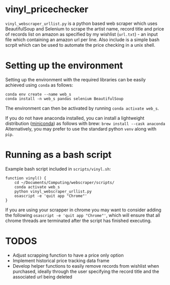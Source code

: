 # vinyl_pricechecker

```vinyl_webscraper_urllist.py``` is a python based web scraper which uses BeautifulSoup and Selenium to scrape the artist name, record title and price of records list on amazon as specified by my wishlist (```url.txt```) - an input file which containing an amazon url per line. Also include is a simple bash scrpit which can be used to automate the price checking in a unix shell.

# Setting up the environment
Setting up the environment with the required libraries can be easily achieved using ```conda``` as follows:
```
conda env create --name web_s
conda install -n web_s pandas selenium BeautifulSoup
```

The environment can then be activated by running ```conda activate web_s```.

If you do not have anaconda installed, you can install a lightweight distribution ([miniconda](https://docs.conda.io/en/latest/miniconda.html)) as follows with brew:
```brew install --cask anaconda```
Alternatively, you may prefer to use the standard python ```venv``` along with ```pip```.

# Running as a bash script
Example bash script included in ```scripts/vinyl.sh```:
```
function vinyl() {
    cd ~/Documents/Computing/webscraper/scripts/
    conda activate web_s
    python vinyl_webscraper_urllist.py
    osascript -e 'quit app "Chrome"'
}
```
If you are using your scrapper in chrome you may want to consider adding the following ```osascript -e 'quit app "Chrome"'```, which will ensure that all chrome threads are terminated after the script has finished executing.

# TODOS
- Adjust scrapping function to have a price only option
- Implement historical price tracking data frame
- Develop helper functions to easily remove records from wishlist when purchased, ideally through the user specifying the record title and the associated url being deleted
